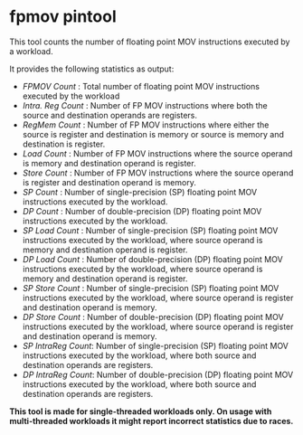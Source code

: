 # fpmov pintool
This tool counts the number of floating point MOV instructions executed by a workload.

It provides the following statistics as output:
- _FPMOV Count_      : Total number of floating point MOV instructions executed by the workload
- _Intra. Reg Count_ : Number of FP MOV instructions where both the source and destination operands are registers.
- _RegMem Count_     : Number of FP MOV instructions where either the source is register and destination is memory or source is memory and destination is register.
- _Load Count_       : Number of FP MOV instructions where the source operand is memory and destination operand is register.
- _Store Count_      : Number of FP MOV instructions where the source operand is register and destination operand is memory.
- _SP Count_         : Number of single-precision (SP) floating point MOV instructions executed by the workload.
- _DP Count_         : Number of double-precision (DP) floating point MOV instructions executed by the workload.
- _SP Load Count_    : Number of single-precision (SP) floating point MOV instructions executed by the workload, where source operand is memory and destination operand is register.
- _DP Load Count_    : Number of double-precision (DP) floating point MOV instructions executed by the workload, where source operand is memory and destination operand is register.
- _SP Store Count_   : Number of single-precision (SP) floating point MOV instructions executed by the workload, where source operand is register and destination operand is memory.
- _DP Store Count_   : Number of double-precision (DP) floating point MOV instructions executed by the workload, where source operand is register and destination operand is memory.
- _SP IntraReg Count_: Number of single-precision (SP) floating point MOV instructions executed by the workload, where both source and destination operands are registers.
- _DP IntraReg Count_: Number of double-precision (DP) floating point MOV instructions executed by the workload, where both source and destination operands are registers.

**This tool is made for single-threaded workloads only. On usage with multi-threaded workloads it might report incorrect statistics due to races.**
